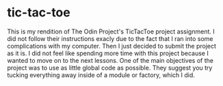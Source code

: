 # tic-tac-toe
This is my rendition of The Odin Project's TicTacToe project assignment.
I did not follow their instructions exacly due to the fact that I ran into some complications with my computer. Then I just
decided to submit the project as it is. I did not feel like spending more time with this project because I wanted to move on 
to the next lessons. 
One of the main objectives of the project was to use as little global code as possible. They suggest you try tucking everything away inside of a module or factory, which I did. 
